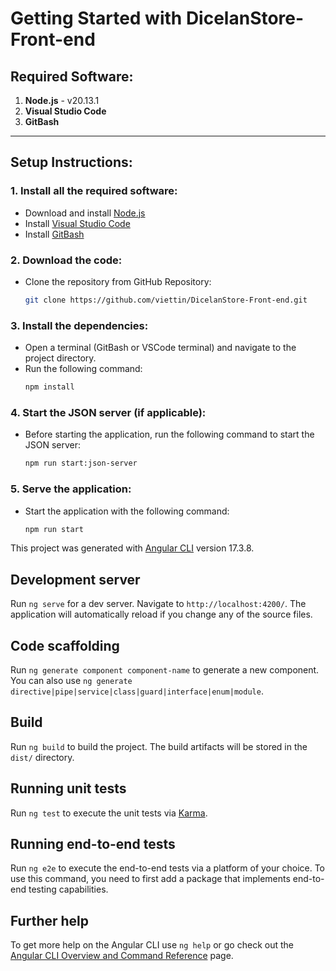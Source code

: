 # Getting Started with DicelanStore-Front-end

## Required Software:
1. **Node.js** - v20.13.1
2. **Visual Studio Code**
3. **GitBash**

---

## Setup Instructions:

### 1. Install all the required software:
- Download and install [Node.js](https://nodejs.org/en/)
- Install [Visual Studio Code](https://code.visualstudio.com/)
- Install [GitBash](https://git-scm.com/downloads)

### 2. Download the  code:
- Clone the repository from GitHub Repository:
  ```bash
  git clone https://github.com/viettin/DicelanStore-Front-end.git
  ```

### 3. Install the dependencies:
- Open a terminal (GitBash or VSCode terminal) and navigate to the project directory.
- Run the following command:
  ```bash
  npm install
  ```

### 4. Start the JSON server (if applicable):
- Before starting the application, run the following command to start the JSON server:
  ```bash
  npm run start:json-server
  ```

### 5. Serve the application:
- Start the application with the following command:
  ```bash
  npm run start
  ```

This project was generated with [Angular CLI](https://github.com/angular/angular-cli) version 17.3.8.

## Development server

Run `ng serve` for a dev server. Navigate to `http://localhost:4200/`. The application will automatically reload if you change any of the source files.

## Code scaffolding

Run `ng generate component component-name` to generate a new component. You can also use `ng generate directive|pipe|service|class|guard|interface|enum|module`.

## Build

Run `ng build` to build the project. The build artifacts will be stored in the `dist/` directory.

## Running unit tests

Run `ng test` to execute the unit tests via [Karma](https://karma-runner.github.io).

## Running end-to-end tests

Run `ng e2e` to execute the end-to-end tests via a platform of your choice. To use this command, you need to first add a package that implements end-to-end testing capabilities.

## Further help

To get more help on the Angular CLI use `ng help` or go check out the [Angular CLI Overview and Command Reference](https://angular.io/cli) page.

